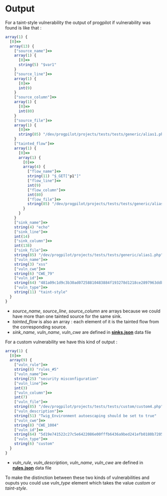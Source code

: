 # Output

For a taint-style vulnerability the output of progpilot if vulnerability was found is like that :
```javascript
array(1) {
  [0]=>
  array(13) {
    ["source_name"]=>
    array(1) {
      [0]=>
      string(5) "$var1"
    }
    ["source_line"]=>
    array(1) {
      [0]=>
      int(9)
    }
    ["source_column"]=>
    array(1) {
      [0]=>
      int(80)
    }
    ["source_file"]=>
    array(1) {
      [0]=>
      string(85) "/dev/progpilot/projects/tests/tests/generic/alias1.php"
    }
    ["tainted_flow"]=>
    array(1) {
      [0]=>
      array(1) {
        [0]=>
        array(4) {
          ["flow_name"]=>
          string(11) "$_GET["p1"]"
          ["flow_line"]=>
          int(9)
          ["flow_column"]=>
          int(80)
          ["flow_file"]=>
          string(85) "/dev/progpilot/projects/tests/tests/generic/alias1.php"
        }
      }
    }
    ["sink_name"]=>
    string(4) "echo"
    ["sink_line"]=>
    int(14)
    ["sink_column"]=>
    int(138)
    ["sink_file"]=>
    string(85) "/dev/progpilot/projects/tests/tests/generic/alias1.php"
    ["vuln_name"]=>
    string(3) "xss"
    ["vuln_cwe"]=>
    string(6) "CWE_79"
    ["vuln_id"]=>
    string(64) "481a09c1d9c3b30ad07258810483884f193278d1218ce2897963ddbe93820353"
    ["vuln_type"]=>
    string(11) "taint-style"
  }
}
```

- *source_name*, *source_line*, *source_column* are arrays because we could have more than one tainted source for the same sink.  
- *tainted_flow* is also an array : each element of it is the tainted flow from the corresponding source.  
- *sink_name*, *vuln_name*, *vuln_cwe* are defined in [**sinks.json**](./SPECIFY_ANALYSIS.md) data file  

For a custom vulnerability we have this kind of output :
```javascript
array(1) {
  [0]=>
  array(9) {
    ["vuln_rule"]=>
    string(8) "rules_#5"
    ["vuln_name"]=>
    string(25) "security misconfiguration"
    ["vuln_line"]=>
    int(3)
    ["vuln_column"]=>
    int(7)
    ["vuln_file"]=>
    string(85) "/dev/progpilot/projects/tests/tests/custom/custom4.php"
    ["vuln_description"]=>
    string(51) "Twig_Environment autoescaping should be set to true"
    ["vuln_cwe"]=>
    string(8) "CWE_1004"
    ["vuln_id"]=>
    string(64) "5d19e741522c27c5e6422086e00fffb6436a9bed241efb0180b720530c711834"
    ["vuln_type"]=>
    string(6) "custom"
  }
}
```
- *vuln_rule*, *vuln_description*, *vuln_name*, *vuln_cwe* are defined in [**rules.json**](./CUSTOM_ANALYSIS.md) data file  

To make the distinction between these two kinds of vulnerabilities and ouputs you could use  *vuln_type* element which takes the value *custom*  or *taint-style*.
